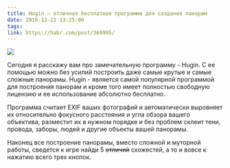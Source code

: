 ```yaml
---
title: Hugin — отличная бесплатная программа для создания панорам
date: 2016-12-22 13:25:00
tags:
link: https://habr.com/post/369995/
---
```


![](https://upload.wikimedia.org/wikipedia/commons/thumb/f/fa/Hugin-splash.svg/1280px-Hugin-splash.svg.png)

Сегодня я расскажу вам про замечательную программу - Hugin. С ее помощью можно без усилий построить даже самые крутые и самые сложные панорамы.
Hugin - является самой популярной программой для построения панорам и кроме того имеет полностью свободную лицензию и ее использование абсолютно бесплатно.

Программа считает EXIF ваших фотографий и автоматически выровняет их относительно фокусного расстояния и угла обзора вашего объектива, разместит их в нужном порядке и без проблем склеит тени, провода, заборы, людей и другие объекты вашей панорамы.

Наконец все построение панорамы, вместо сложной и муторной работы, сведется к игре найди 5 <s>отличий</s> схожестей, а то и вовсе к нажатию всего трех кнопок.

<!--more-->
